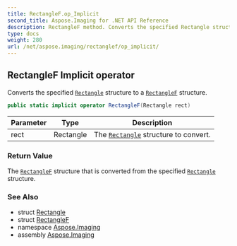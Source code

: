 ```yaml
---
title: RectangleF.op_Implicit
second_title: Aspose.Imaging for .NET API Reference
description: RectangleF method. Converts the specified Rectangle structure to a RectangleF structure
type: docs
weight: 280
url: /net/aspose.imaging/rectanglef/op_implicit/
---
```

## RectangleF Implicit operator

Converts the specified [`Rectangle`](../../rectangle/) structure to a [`RectangleF`](../) structure.

```csharp
public static implicit operator RectangleF(Rectangle rect)
```

| Parameter | Type | Description |
| --- | --- | --- |
| rect | Rectangle | The [`Rectangle`](../../rectangle/) structure to convert. |

### Return Value

The [`RectangleF`](../) structure that is converted from the specified [`Rectangle`](../../rectangle/) structure.

### See Also

* struct [Rectangle](../../rectangle/)
* struct [RectangleF](../)
* namespace [Aspose.Imaging](../../rectanglef/)
* assembly [Aspose.Imaging](../../../)


